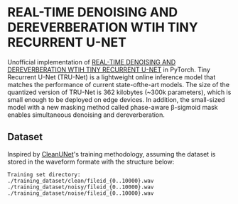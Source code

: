 # REAL-TIME DENOISING AND DEREVERBERATION WTIH TINY RECURRENT U-NET

Unofficial implementation of [REAL-TIME DENOISING AND DEREVERBERATION WTIH TINY RECURRENT U-NET](https://arxiv.org/pdf/2102.03207.pdf) in PyTorch. Tiny Recurrent U-Net (TRU-Net) is a lightweight online inference model that matches the performance of current state-ofthe-art models. The size of the quantized version of TRU-Net is 362 kilobytes (~300k parameters), which is small enough to be deployed on edge devices. In addition, the small-sized model with a new masking method called phase-aware β-sigmoid mask enables simultaneous denoising and dereverberation.

## Dataset

Inspired by [CleanUNet](https://github.com/NVIDIA/CleanUNet)'s training methodology, assuming the dataset is stored in the waveform formate with the structure below:


```
Training set directory: 
./training_dataset/clean/fileid_{0..10000}.wav
./training_dataset/noisy/fileid_{0..10000}.wav
./training_dataset/noise/fileid_{0..10000}.wav
```
